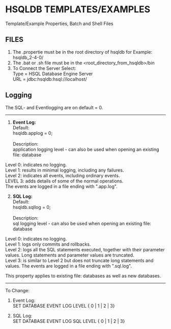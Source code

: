 # HSQLDB TEMPLATES/EXAMPLES
Template/Example Properties, Batch and Shell Files

## FILES
1. The .propertie must be in  the root directory of hsqldb for Example: hsqldb_2-4-0/
2. The .bat or .sh file must be in the <root_directory_from_hsqldb>/bin
3. To Connect the Server Select: <br>
   Type = HSQL Database Engine Server <br>
   URL = jdbc:hsqldb:hsql://localhost/<alias>

## Logging<br>
The SQL- and Eventlogging are on default = 0.
***
1. <strong>Event Log: </strong><br>
Default: <br>
hsqldb.applog = 0; <br><br>
Description: <br>
application logging level - can also be used when opening an existing file: database 

Level 0: indicates no logging. <br>
Level 1: results in minimal logging, including any failures. <br>
Level 2: indicates all events, including ordinary events. <br>
LEVEL 3: adds details of some of the normal operations. <br>
The events are logged in a file ending with ".app.log". <br>

2. <strong>SQL Log: </strong><br>
Default: <br>
hsqldb.sqllog = 0; <br><br>
Description: <br>
sql logging level - can also be used when opening an existing file: database

Level 0: indicates no logging. <br>
Level 1: logs only commits and rollbacks. <br>
Level 2: logs all the SQL statements executed, together with their parameter values. Long statements and parameter values are truncated. <br>
Level 3: is similar to Level 2 but does not truncate long statements and values. The events are logged in a file ending with ".sql.log". <br>

This property applies to existing file: databases as well as new databases.
***
To Change:
1. Event Log: <br>
SET DATABASE EVENT LOG LEVEL { 0 | 1 | 2 | 3}

2. SQL Log:<br>
SET DATABASE EVENT LOG SQL LEVEL { 0 | 1 | 2 | 3}
